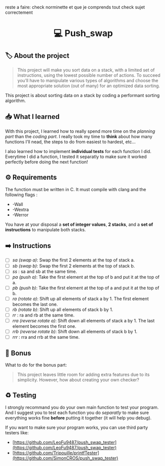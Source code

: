 reste a faire: check norminette et que je comprends tout
check sujet correctement

<h1 align="center"> 💻 <strong>Push_swap</strong> </h1>

## 🏷️ **About the project**
> This project will make you sort data on a stack, with a limited set of instructions, using the lowest possible number of actions. To succeed you’ll have to manipulate various types of algorithms and choose the most appropriate solution (out of many) for an optimized data sorting.

This project is about sorting data on a stack by coding a performant sorting algorithm.

## 📥 **What I learned**
With this project, I learned how to really spend more time on the *planning part* than the *coding part*. I really took my time to **think** about how many functions I'll nead, the steps to do from easiest to hardest, etc...

I also learned how to implement **individual tests** for each function I did. Everytime I did a function, I tested it separatly to make sure it worked perfectly before doing the next function!

## ⚙️ **Requirements**
The function must be written in C. It must compile with clang and the following flags :
- -Wall
- -Wextra
- -Werror

You have at your disposal a **set of integer values**, **2 stacks**, and a **set of instructions** to manipulate both stacks.

## ➡️ **Instructions**
- [ ] *sa (swap a)*: Swap the first 2 elements at the top of stack a.
- [ ] *sb (swap b)*: Swap the first 2 elements at the top of stack b.
- [ ] *ss* : sa and sb at the same time.
- [ ] *pa (push a)*: Take the first element at the top of b and put it at the top of a.
- [ ] *pb (push b)*: Take the first element at the top of a and put it at the top of b.
- [ ] *ra (rotate a)*: Shift up all elements of stack a by 1. The first element becomes the last one.
- [ ] *rb (rotate b)*: Shift up all elements of stack b by 1.
- [ ] *rr* : ra and rb at the same time.
- [ ] *rra (reverse rotate a)*: Shift down all elements of stack a by 1. The last element becomes the first one.
- [ ] *rrb (reverse rotate b)*: Shift down all elements of stack b by 1.
- [ ] *rrr* : rra and rrb at the same time.

## 📍 **Bonus**
What to do for the bonus part:
> This project leaves little room for adding extra features due to its simplicity. However, how about creating your own checker?

## ♻️ **Testing**
I strongly recommand you do your own main function to test your program. And I suggest you to test each function you do *separatly* to make sure everything works fine **before** putting it together (it will help you debug).

If you want to make sure your program works, you can use third party testers like:
- [https://github.com/LeoFu9487/push_swap_tester](https://github.com/LeoFu9487/push_swap_tester)
- [https://github.com/Tripouille/printfTester](https://github.com/SimonCROS/push_swap_tester)
